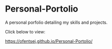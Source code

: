 # Personal-Portolio
A personal porfolio detailing my skills and projects.

Click below to view:

https://ofentsej.github.io/Personal-Portolio/
